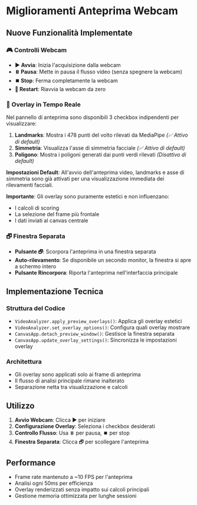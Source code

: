 # Miglioramenti Anteprima Webcam

## Nuove Funzionalità Implementate

### 🎮 Controlli Webcam
- **▶️ Avvia**: Inizia l'acquisizione dalla webcam
- **⏸️ Pausa**: Mette in pausa il flusso video (senza spegnere la webcam)
- **⏹️ Stop**: Ferma completamente la webcam
- **🔄 Restart**: Riavvia la webcam da zero

### 🎨 Overlay in Tempo Reale
Nel pannello di anteprima sono disponibili 3 checkbox indipendenti per visualizzare:

1. **Landmarks**: Mostra i 478 punti del volto rilevati da MediaPipe *(✅ Attivo di default)*
2. **Simmetria**: Visualizza l'asse di simmetria facciale *(✅ Attivo di default)*
3. **Poligono**: Mostra i poligoni generati dai punti verdi rilevati *(Disattivo di default)*

**Impostazioni Default**: All'avvio dell'anteprima video, landmarks e asse di simmetria sono già attivati per una visualizzazione immediata dei rilevamenti facciali.

**Importante**: Gli overlay sono puramente estetici e non influenzano:
- I calcoli di scoring
- La selezione del frame più frontale
- I dati inviati al canvas centrale

### 🗗 Finestra Separata
- **Pulsante 🗗**: Scorpora l'anteprima in una finestra separata
- **Auto-rilevamento**: Se disponibile un secondo monitor, la finestra si apre a schermo intero
- **Pulsante Rincorpora**: Riporta l'anteprima nell'interfaccia principale

## Implementazione Tecnica

### Struttura del Codice
- `VideoAnalyzer.apply_preview_overlays()`: Applica gli overlay estetici
- `VideoAnalyzer.set_overlay_options()`: Configura quali overlay mostrare
- `CanvasApp.detach_preview_window()`: Gestisce la finestra separata
- `CanvasApp.update_overlay_settings()`: Sincronizza le impostazioni overlay

### Architettura
- Gli overlay sono applicati solo ai frame di anteprima
- Il flusso di analisi principale rimane inalterato
- Separazione netta tra visualizzazione e calcoli

## Utilizzo

1. **Avvio Webcam**: Clicca ▶️ per iniziare
2. **Configurazione Overlay**: Seleziona i checkbox desiderati
3. **Controllo Flusso**: Usa ⏸️ per pausa, ⏹️ per stop
4. **Finestra Separata**: Clicca 🗗 per scollegare l'anteprima

## Performance

- Frame rate mantenuto a ~10 FPS per l'anteprima
- Analisi ogni 50ms per efficienza
- Overlay renderizzati senza impatto sui calcoli principali
- Gestione memoria ottimizzata per lunghe sessioni